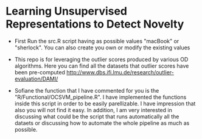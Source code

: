 # Learning Unsupervised Representations to Detect Novelty


- First Run the src.R script having as possible values "macBook" or "sherlock". You can also create you own or modify the existing values

- This repo is for leveraging the outlier scores produced by various OD algorithms. Here you can find all the datasets that outlier scores have been pre-computed http://www.dbs.ifi.lmu.de/research/outlier-evaluation/DAMI/


- Sofiane the function that I have commented for you is the "R/Functional/OCSVM_pipeline.R". I have implemented the functions inside this script in order to be easily parellizable. I have impression that also you will not find it easy. In addition, I am very interested in discussing what could be the script that runs automatically all the dataets or discussing how to automate the whole pipeline as much as possible. 

